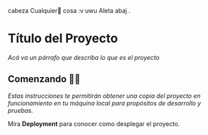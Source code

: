 cabeza
Cualquier🚀 cosa :v uwu
Aleta abaj
.

# Título del Proyecto

_Acá va un párrafo que describa lo que es el proyecto_

## Comenzando 🚀🚀

_Estas instrucciones te permitirán obtener una copia del proyecto en funcionamiento en tu máquina local para propósitos de desarrollo y pruebas._

Mira **Deployment** para conocer como desplegar el proyecto.